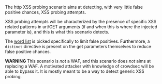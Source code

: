 The http XSS probing scenario aims at detecting, with very little false positive chances, XSS probing attempts.

XSS probing attempts will be characterized by the presence of specific XSS related patterns in uri/GET arguments (if and when this is where the injected parameter is), and this is what this scenario detects.


The [word list](http://dud8c11oe0bga.cloudfront.net/web/xss_probe_patterns.txt) is picked specifically to limit false positives.
Furthermore, a `distinct` directive is present on the get parameters themselves to reduce false positive chances.


**WARNING** This scenario is _not_ a WAF, and this scenario does _not_ aims at replacing a WAF. A motivated attacker with knowledge of crowdsec will be able to bypass it. It is mostly meant to be a way to detect generic XSS probing.
